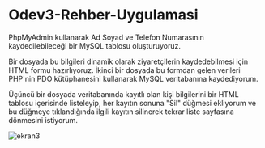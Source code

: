 # Odev3-Rehber-Uygulamasi
 
PhpMyAdmin kullanarak Ad Soyad ve Telefon Numarasının kaydedilebileceği bir MySQL tablosu oluşturuyoruz. 

Bir dosyada bu bilgileri dinamik olarak ziyaretçilerin kaydedebilmesi için HTML formu hazırlıyoruz. İkinci bir dosyada bu formdan gelen verileri PHP'nin PDO kütüphanesini kullanarak MySQL veritabanına kaydediyorum.

Üçüncü bir dosyada veritabanında kayıtlı olan kişi bilgilerini bir HTML tablosu içerisinde listeleyip, her kayıtın sonuna "Sil" düğmesi ekliyorum ve bu düğmeye tıklandığında ilgili kayıtın silinerek tekrar liste sayfasına dönmesini istiyorum.

![ekran3](https://user-images.githubusercontent.com/101289239/203833224-50f92892-68a8-4e2c-a23d-4c59cd7f68d8.png)
